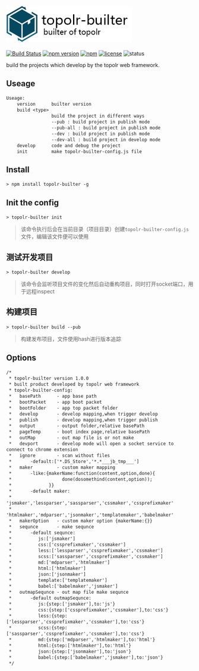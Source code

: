 ![topolr-builter](https://github.com/topolr/topolr-builter/raw/master/logo.png)
---------------------------
[![Build Status](https://travis-ci.org/topolr/topolr-builter.svg?branch=master)](https://travis-ci.org/topolr/topolr-builter)
[![npm version](https://badge.fury.io/js/topolr-builter.svg)](https://badge.fury.io/js/topolr-builter)
[![npm](https://img.shields.io/npm/dt/topolr-builter.svg?maxAge=2592000)](https://www.npmjs.com/package/topolr-builter)
[![license](https://img.shields.io/github/license/topolr/topolr-builter.svg?maxAge=2592000)](https://github.com/topolr/topolr-builter/blob/master/LICENSE)
![status](https://img.shields.io/badge/Status-%20Ready%20for%20Awesome-red.svg)

build the projects which develop by the topolr web framework.

## Useage

```
Useage:
    version      builter version
    build <type>
                 build the project in different ways
                 --pub : build project in publish mode
                 --pub-all : build project in publish mode
                 --dev : build project in publish mode
                 --dev-all : build project in develop mode
    develop      code and debug the project
    init         make topolr-builter-config.js file
```
## Install

`> npm install topolr-builter -g`

## Init the config

`> topolr-builter init`

> 该命令执行后会在当前目录（项目目录）创建`topolr-builter-config.js`文件，编辑该文件便可以使用

## 测试开发项目

`> topolr-builter develop`

> 该命令会监听项目文件的变化然后自动重构项目，同时打开socket端口，用于远程inspect

## 构建项目

`> topolr-builter build --pub`

> 构建发布项目，文件使用hash进行版本追踪

## Options

```
/*
 * topolr-builter version 1.0.0
 * built product developed by topolr web framework
 * topolr-builter-config:
 *   basePath      - app base path
 *   bootPacket    - app boot packet
 *   bootFolder    - app top packet folder
 *   develop       - develop mapping,when trigger develop
 *   publish       - develop mapping,when trigger publish
 *   output        - output folder,relative basePath
 *   pageTemp      - boot index page,relative basePath
 *   outMap        - out map file is or not make
 *   devport       - develop mode will open a socket service to connect to chrome extension
 *   ignore        - scan without files
 *       -default:['*.DS_Store','*.*___jb_tmp___']
 *   maker         - custom maker mapping
 *       -like:{makerName:function(content,option,done){
 *                   done(dosomethind(content,option));
 *              }}
 *       -default maker:
 *         'jsmaker','lessparser','sassparser','cssmaker','cssprefixmaker'
 *         'htmlmaker','mdparser','jsonmaker','templatemaker','babelmaker'
 *   makerOption   - custom maker option {makerName:{}}
 *   sequnce       - make sequnce
 *       -default sequnce:
 *          js:['jsmaker']
 *          css:['cssprefixmaker','cssmaker']
 *          less:['lessparser','cssprefixmaker','cssmaker']
 *          scss:['sassparser','cssprefixmaker','cssmaker']
 *          md:['mdparser','htmlmaker']
 *          html:['htmlmaker']
 *          json:['jsonmaker']
 *          template:['templatemaker']
 *          babel:['babelmaker','jsmaker']
 *   outmapSequnce - out map file make sequnce
 *       -default outmapSequnce:
 *          js:{step:['jsmaker'],to:'js'}
 *          css:{step:['cssprefixmaker','cssmaker'],to:'css'}
 *          less:{step:['lessparser','cssprefixmaker','cssmaker'],to:'css'}
 *          scss:{step:['sassparser','cssprefixmaker','cssmaker'],to:'css'}
 *          md:{step:['mdparser','htmlmaker'],to:'html'}
 *          html:{step:['htmlmaker'],to:'html'}
 *          json:{step:['jsonmaker'],to:'json'}
 *          babel:{step:['babelmaker','jsmaker'],to:'json'}
 */
```